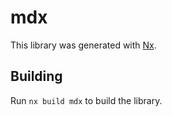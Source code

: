 # mdx

This library was generated with [Nx](https://nx.dev).

## Building

Run `nx build mdx` to build the library.
